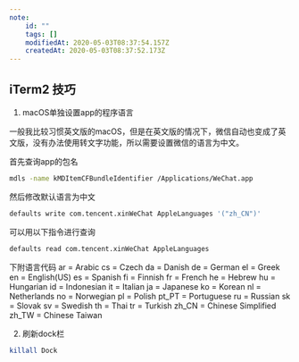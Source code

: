 ```yaml
---
note:
    id: ""
    tags: []
    modifiedAt: 2020-05-03T08:37:54.157Z
    createdAt: 2020-05-03T08:37:52.173Z
---
```

## iTerm2 技巧

1. macOS单独设置app的程序语言

一般我比较习惯英文版的macOS，但是在英文版的情况下，微信自动也变成了英文版，没有办法使用转文字功能，所以需要设置微信的语言为中文。


首先查询app的包名

```bash
mdls -name kMDItemCFBundleIdentifier /Applications/WeChat.app
```

然后修改默认语言为中文

```bash
defaults write com.tencent.xinWeChat AppleLanguages '("zh_CN")'
```

可以用以下指令进行查询
```bash
defaults read com.tencent.xinWeChat AppleLanguages
```

下附语言代码
ar = Arabic
cs = Czech
da = Danish
de = German
el = Greek
en = English(US)
es = Spanish
fi = Finnish
fr = French
he = Hebrew
hu = Hungarian
id = Indonesian
it = Italian
ja = Japanese
ko = Korean
nl = Netherlands
no = Norwegian
pl = Polish
pt_PT = Portuguese
ru = Russian
sk = Slovak
sv = Swedish
th = Thai
tr = Turkish
zh_CN = Chinese Simplified
zh_TW = Chinese Taiwan

2. 刷新dock栏
```bash
killall Dock
```